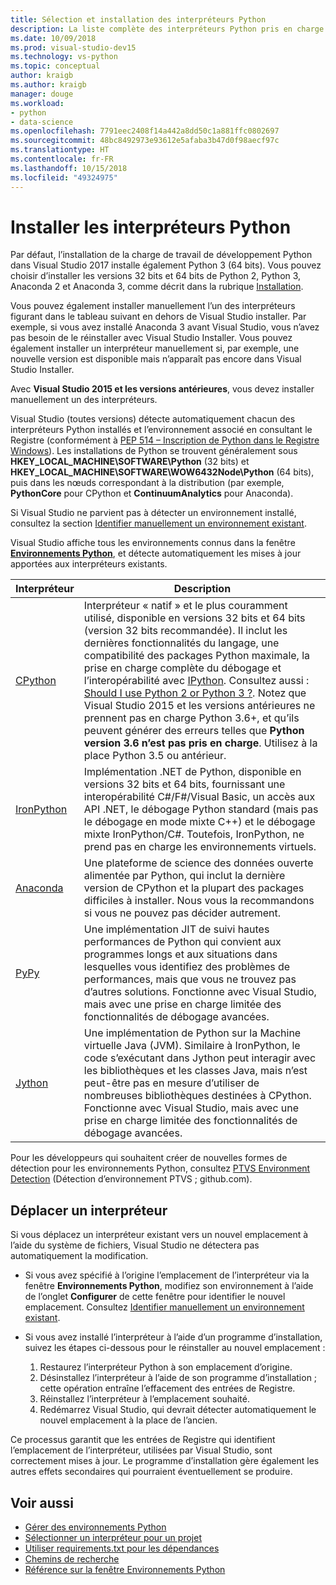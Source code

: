 ```yaml
---
title: Sélection et installation des interpréteurs Python
description: La liste complète des interpréteurs Python pris en charge dans Visual Studio, accompagnée d’instructions brèves pour trouver les programmes d’installation associés.
ms.date: 10/09/2018
ms.prod: visual-studio-dev15
ms.technology: vs-python
ms.topic: conceptual
author: kraigb
ms.author: kraigb
manager: douge
ms.workload:
- python
- data-science
ms.openlocfilehash: 7791eec2408f14a442a8dd50c1a881ffc0802697
ms.sourcegitcommit: 48bc8492973e93612e5afaba3b47d0f98aecf97c
ms.translationtype: HT
ms.contentlocale: fr-FR
ms.lasthandoff: 10/15/2018
ms.locfileid: "49324975"
---
```

# <a name="install-python-interpreters"></a>Installer les interpréteurs Python

Par défaut, l’installation de la charge de travail de développement Python dans Visual Studio 2017 installe également Python 3 (64 bits). Vous pouvez choisir d’installer les versions 32 bits et 64 bits de Python 2, Python 3, Anaconda 2 et Anaconda 3, comme décrit dans la rubrique [Installation](installing-python-support-in-visual-studio.md).

Vous pouvez également installer manuellement l’un des interpréteurs figurant dans le tableau suivant en dehors de Visual Studio installer. Par exemple, si vous avez installé Anaconda 3 avant Visual Studio, vous n’avez pas besoin de le réinstaller avec Visual Studio Installer. Vous pouvez également installer un interpréteur manuellement si, par exemple, une nouvelle version est disponible mais n’apparaît pas encore dans Visual Studio Installer.

Avec **Visual Studio 2015 et les versions antérieures**, vous devez installer manuellement un des interpréteurs.

Visual Studio (toutes versions) détecte automatiquement chacun des interpréteurs Python installés et l’environnement associé en consultant le Registre (conformément à [PEP 514 – Inscription de Python dans le Registre Windows](https://www.python.org/dev/peps/pep-0514/)). Les installations de Python se trouvent généralement sous **HKEY_LOCAL_MACHINE\SOFTWARE\Python** (32 bits) et **HKEY_LOCAL_MACHINE\SOFTWARE\WOW6432Node\Python** (64 bits), puis dans les nœuds correspondant à la distribution (par exemple, **PythonCore** pour CPython et **ContinuumAnalytics** pour Anaconda).

Si Visual Studio ne parvient pas à détecter un environnement installé, consultez la section [Identifier manuellement un environnement existant](managing-python-environments-in-visual-studio.md#manually-identify-an-existing-environment).

Visual Studio affiche tous les environnements connus dans la fenêtre [**Environnements Python**](managing-python-environments-in-visual-studio.md), et détecte automatiquement les mises à jour apportées aux interpréteurs existants.

| Interpréteur | Description |
| --- | --- |
| [CPython](https://www.python.org/) | Interpréteur « natif » et le plus couramment utilisé, disponible en versions 32 bits et 64 bits (version 32 bits recommandée). Il inclut les dernières fonctionnalités du langage, une compatibilité des packages Python maximale, la prise en charge complète du débogage et l’interopérabilité avec [IPython](http://ipython.org/). Consultez aussi : [Should I use Python 2 or Python 3 ?](https://wiki,python.org/moin/Python2orPython3). Notez que Visual Studio 2015 et les versions antérieures ne prennent pas en charge Python 3.6+, et qu’ils peuvent générer des erreurs telles que **Python version 3.6 n’est pas pris en charge**. Utilisez à la place Python 3.5 ou antérieur. |
| [IronPython](https://github.com/IronLanguages/ironpython2) | Implémentation .NET de Python, disponible en versions 32 bits et 64 bits, fournissant une interopérabilité C#/F#/Visual Basic, un accès aux API .NET, le débogage Python standard (mais pas le débogage en mode mixte C++) et le débogage mixte IronPython/C#. Toutefois, IronPython, ne prend pas en charge les environnements virtuels. |
| [Anaconda](https://www.continuum.io) | Une plateforme de science des données ouverte alimentée par Python, qui inclut la dernière version de CPython et la plupart des packages difficiles à installer. Nous vous la recommandons si vous ne pouvez pas décider autrement. |
| [PyPy](https://www.pypy.org/) | Une implémentation JIT de suivi hautes performances de Python qui convient aux programmes longs et aux situations dans lesquelles vous identifiez des problèmes de performances, mais que vous ne trouvez pas d’autres solutions. Fonctionne avec Visual Studio, mais avec une prise en charge limitée des fonctionnalités de débogage avancées. |
| [Jython](http://www.jython.org/) | Une implémentation de Python sur la Machine virtuelle Java (JVM). Similaire à IronPython, le code s’exécutant dans Jython peut interagir avec les bibliothèques et les classes Java, mais n’est peut-être pas en mesure d’utiliser de nombreuses bibliothèques destinées à CPython. Fonctionne avec Visual Studio, mais avec une prise en charge limitée des fonctionnalités de débogage avancées. |

Pour les développeurs qui souhaitent créer de nouvelles formes de détection pour les environnements Python, consultez [PTVS Environment Detection](https://github.com/Microsoft/PTVS/wiki/Extensibility-Environments) (Détection d’environnement PTVS ; github.com).

## <a name="move-an-interpreter"></a>Déplacer un interpréteur

Si vous déplacez un interpréteur existant vers un nouvel emplacement à l’aide du système de fichiers, Visual Studio ne détectera pas automatiquement la modification.

- Si vous avez spécifié à l’origine l’emplacement de l’interpréteur via la fenêtre **Environnements Python**, modifiez son environnement à l’aide de l’onglet **Configurer** de cette fenêtre pour identifier le nouvel emplacement. Consultez [Identifier manuellement un environnement existant](managing-python-environments-in-visual-studio.md#manually-identify-an-existing-environment).

- Si vous avez installé l’interpréteur à l’aide d’un programme d’installation, suivez les étapes ci-dessous pour le réinstaller au nouvel emplacement :

  1. Restaurez l’interpréteur Python à son emplacement d’origine.
  2. Désinstallez l’interpréteur à l’aide de son programme d’installation ; cette opération entraîne l’effacement des entrées de Registre.
  3. Réinstallez l’interpréteur à l’emplacement souhaité.
  4. Redémarrez Visual Studio, qui devrait détecter automatiquement le nouvel emplacement à la place de l’ancien.

Ce processus garantit que les entrées de Registre qui identifient l’emplacement de l’interpréteur, utilisées par Visual Studio, sont correctement mises à jour. Le programme d’installation gère également les autres effets secondaires qui pourraient éventuellement se produire.

## <a name="see-also"></a>Voir aussi

- [Gérer des environnements Python](managing-python-environments-in-visual-studio.md)
- [Sélectionner un interpréteur pour un projet](selecting-a-python-environment-for-a-project.md)
- [Utiliser requirements.txt pour les dépendances](managing-required-packages-with-requirements-txt.md)
- [Chemins de recherche](search-paths.md)
- [Référence sur la fenêtre Environnements Python](python-environments-window-tab-reference.md)

